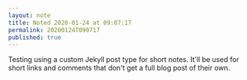 ```yaml
---
layout: note
title: Noted 2020-01-24 at 09:07:17
permalink: 20200124T090717
published: true
---
```


Testing using a custom Jekyll post type for short notes. It'll be used for short links and comments that don't get a full blog post of their own.
